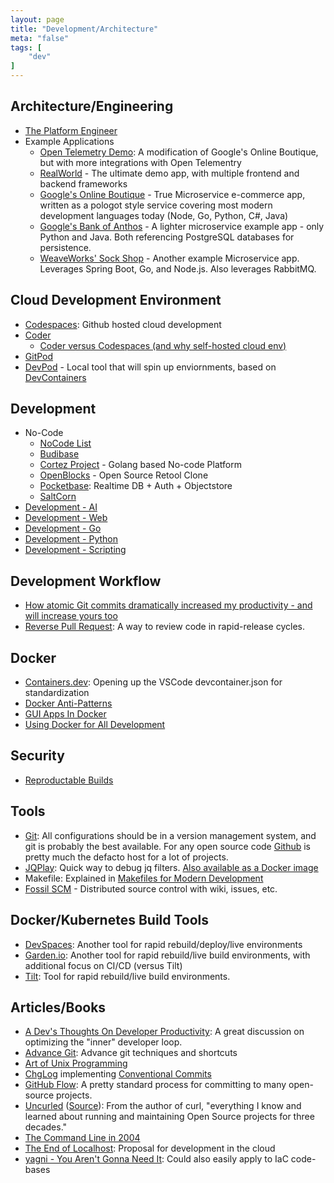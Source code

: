 ```yaml
---
layout: page
title: "Development/Architecture"
meta: "false"
tags: [
    "dev"
]
---
```


## Architecture/Engineering

- [The Platform Engineer](https://engineering.razorpay.com/the-platform-engineer-db2b21434911)
- Example Applications
  - [Open Telemetry Demo](https://github.com/open-telemetry/opentelemetry-demo): A modification of Google's Online Boutique, but with more integrations with Open Telementry
  - [RealWorld](https://github.com/gothinkster/realworld) - The ultimate demo app, with multiple frontend and backend frameworks
  - [Google's Online Boutique](https://github.com/GoogleCloudPlatform/microservices-demo) - True Microservice e-commerce app, written as a pologot style service covering most modern development languages today (Node, Go, Python, C#, Java)
  - [Google's Bank of Anthos](https://github.com/GoogleCloudPlatform/bank-of-anthos) - A lighter microservice example app - only Python and Java.  Both referencing PostgreSQL databases for persistence.
  - [WeaveWorks' Sock Shop](https://microservices-demo.github.io/) - Another example Microservice app.  Leverages Spring Boot, Go, and Node.js.  Also leverages RabbitMQ.

## Cloud Development Environment

- [Codespaces](https://github.com/features/codespaces): Github hosted cloud development
- [Coder](https://coder.com/)
  - [Coder versus Codespaces (and why self-hosted cloud env)](https://coder.com/blog/github-codespaces-coder-and-enterprise-customers)
- [GitPod](https://gitpod.io/)
- [DevPod](https://devpod.sh/) - Local tool that will spin up enviornments, based on [DevContainers](https://containers.dev/)


## Development

- No-Code
  - [NoCode List](https://nocodelist.co/)
  - [Budibase](https://www.budibase.com/)
  - [Cortez Project](https://cortezaproject.org/) - Golang based No-code Platform
  - [OpenBlocks](https://github.com/openblocks-dev/openblocks) - Open Source Retool Clone
  - [Pocketbase](https://pocketbase.io/): Realtime DB + Auth + Objectstore
  - [SaltCorn](https://saltcorn.com/)
- [Development - AI](/fino/ai)
- [Development - Web](/info/webdev)
- [Development - Go](/info/golang)
- [Development - Python](/info/python)
- [Development - Scripting](/info/scripting)

## Development Workflow

- [How atomic Git commits dramatically increased my productivity - and will increase yours too](https://dev.to/samuelfaure/how-atomic-git-commits-dramatically-increased-my-productivity-and-will-increase-yours-too-4a84)
- [Reverse Pull Request](https://dzone.com/articles/reverse-pull-requests): A way to review code in rapid-release cycles.

## Docker

- [Containers.dev](https://containers.dev/): Opening up the VSCode devcontainer.json for standardization
- [Docker Anti-Patterns](https://codefresh.io/containers/docker-anti-patterns/)
- [GUI Apps In Docker](https://www.trickster.dev/post/running-gui-apps-within-docker-containers/)
- [Using Docker for All Development](https://www.smashingmagazine.com/2022/07/using-nothing-but-docker-projects/)

## Security

- [Reproductable Builds](https://reproducible-builds.org/)

## Tools

- [Git](https://git-scm.com/):  All configurations should be in a version management system, and git is probably the best available.  For any open source code [Github](https://github.com/) is pretty much the defacto host for a lot of projects.
- [JQPlay](https://jqplay.org/): Quick way to debug jq filters.  [Also available as a Docker image](https://github.com/munntjlx/jqplay)
- Makefile: Explained in [Makefiles for Modern Development](https://dzone.com/articles/makefiles-for-modern-development)
- [Fossil SCM](https://www.fossil-scm.org/home/doc/trunk/www/index.wiki) - Distributed source control with wiki, issues, etc.


## Docker/Kubernetes Build Tools

- [DevSpaces](https://www.devspace.sh/): Another tool for rapid rebuild/deploy/live environments
- [Garden.io](https://garden.io/): Another tool for rapid rebuild/live build environments, with additional focus on CI/CD (versus Tilt)
- [Tilt](https://tilt.dev/): Tool for rapid rebuild/live build environments.



## Articles/Books

- [A Dev's Thoughts On Developer Productivity](https://about.sourcegraph.com/blog/developer-productivity-thoughts): A great discussion on optimizing the "inner" developer loop.
- [Advance Git](https://dev.to/g_abud/advanced-git-reference-1o9j): Advance git techniques and shortcuts
- [Art of Unix Programming](http://www.faqs.org/docs/artu/)
- [ChgLog](https://github.com/goreleaser/chglog) implementing [Conventional Commits](https://www.conventionalcommits.org/en/v1.0.0/#summary)
- [GitHub Flow](https://guides.github.com/introduction/flow/): A pretty standard process for committing to many open-source projects.
- [Uncurled](https://un.curl.dev/) ([Source](https://github.com/bagder/uncurled)): From the author of curl,  "everything I know and learned about running and maintaining Open Source projects for three decades."
- [The Command Line in 2004](http://garote.bdmonkeys.net/commandline/index.html)
- [The End of Localhost](https://www.swyx.io/the-end-of-localhost/): Proposal for development in the cloud
- [yagni - You Aren't Gonna Need It](https://martinfowler.com/bliki/Yagni.html): Could also easily apply to IaC code-bases

